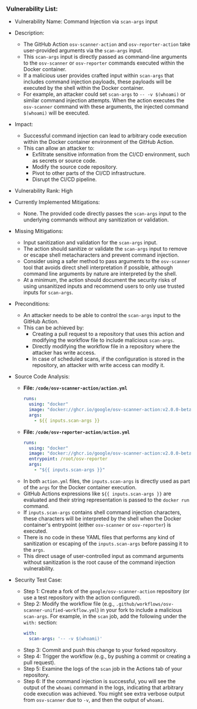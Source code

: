 ### Vulnerability List:

- Vulnerability Name: Command Injection via `scan-args` input

- Description:
  - The GitHub Action `osv-scanner-action` and `osv-reporter-action` take user-provided arguments via the `scan-args` input.
  - This `scan-args` input is directly passed as command-line arguments to the `osv-scanner` or `osv-reporter` commands executed within the Docker container.
  - If a malicious user provides crafted input within `scan-args` that includes command injection payloads, these payloads will be executed by the shell within the Docker container.
  - For example, an attacker could set `scan-args` to `-- -v $(whoami)` or similar command injection attempts. When the action executes the `osv-scanner` command with these arguments, the injected command `$(whoami)` will be executed.

- Impact:
  - Successful command injection can lead to arbitrary code execution within the Docker container environment of the GitHub Action.
  - This can allow an attacker to:
    - Exfiltrate sensitive information from the CI/CD environment, such as secrets or source code.
    - Modify the source code repository.
    - Pivot to other parts of the CI/CD infrastructure.
    - Disrupt the CI/CD pipeline.

- Vulnerability Rank: High

- Currently Implemented Mitigations:
  - None. The provided code directly passes the `scan-args` input to the underlying commands without any sanitization or validation.

- Missing Mitigations:
  - Input sanitization and validation for the `scan-args` input.
  - The action should sanitize or validate the `scan-args` input to remove or escape shell metacharacters and prevent command injection.
  - Consider using a safer method to pass arguments to the `osv-scanner` tool that avoids direct shell interpretation if possible, although command line arguments by nature are interpreted by the shell.
  - At a minimum, the action should document the security risks of using unsanitized inputs and recommend users to only use trusted inputs for `scan-args`.

- Preconditions:
  - An attacker needs to be able to control the `scan-args` input to the GitHub Action.
  - This can be achieved by:
    - Creating a pull request to a repository that uses this action and modifying the workflow file to include malicious `scan-args`.
    - Directly modifying the workflow file in a repository where the attacker has write access.
    - In case of scheduled scans, if the configuration is stored in the repository, an attacker with write access can modify it.

- Source Code Analysis:
  - **File: `/code/osv-scanner-action/action.yml`**
    ```yaml
    runs:
      using: "docker"
      image: "docker://ghcr.io/google/osv-scanner-action:v2.0.0-beta2"
      args:
        - ${{ inputs.scan-args }}
    ```
  - **File: `/code/osv-reporter-action/action.yml`**
    ```yaml
    runs:
      using: "docker"
      image: "docker://ghcr.io/google/osv-scanner-action:v2.0.0-beta2"
      entrypoint: /root/osv-reporter
      args:
        - "${{ inputs.scan-args }}"
    ```
  - In both `action.yml` files, the `inputs.scan-args` is directly used as part of the `args` for the Docker container execution.
  - GitHub Actions expressions like `${{ inputs.scan-args }}` are evaluated and their string representation is passed to the `docker run` command.
  - If `inputs.scan-args` contains shell command injection characters, these characters will be interpreted by the shell when the Docker container's entrypoint (either `osv-scanner` or `osv-reporter`) is executed.
  - There is no code in these YAML files that performs any kind of sanitization or escaping of the `inputs.scan-args` before passing it to the `args`.
  - This direct usage of user-controlled input as command arguments without sanitization is the root cause of the command injection vulnerability.

- Security Test Case:
  - Step 1: Create a fork of the `google/osv-scanner-action` repository (or use a test repository with the action configured).
  - Step 2: Modify the workflow file (e.g., `.github/workflows/osv-scanner-unified-workflow.yml`) in your fork to include a malicious `scan-args`. For example, in the `scan` job, add the following under the `with:` section:
    ```yaml
    with:
      scan-args: '-- -v $(whoami)'
    ```
  - Step 3: Commit and push this change to your forked repository.
  - Step 4: Trigger the workflow (e.g., by pushing a commit or creating a pull request).
  - Step 5: Examine the logs of the `scan` job in the Actions tab of your repository.
  - Step 6: If the command injection is successful, you will see the output of the `whoami` command in the logs, indicating that arbitrary code execution was achieved. You might see extra verbose output from `osv-scanner` due to `-v`, and then the output of `whoami`.